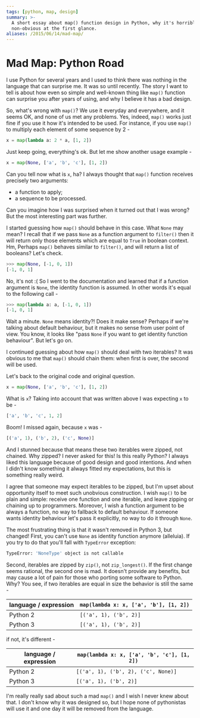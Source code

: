 ```yaml
---
tags: [python, map, design]
summary: >-
  A short essay about map() function design in Python, why it's horrible and
  non-obvious at the first glance.
aliases: /2015/06/14/mad-map/
---
```


Mad Map: Python Road
====================

I use Python for several years and I used to think there was nothing in
the language that can surprise me. It was so until recently. The story
I want to tell is about how even so simple and well-known thing like `map()`
function can surprise you after years of using, and why I believe it has
a bad design.

So, what's wrong with `map()`? We use it everyday and everywhere, and it
seems OK, and none of us met any problems. Yes, indeed, `map()` works
just fine if you use it how it's intended to be used. For instance, if
you use `map()` to multiply each element of some sequence by 2 -

```python
x = map(lambda a: 2 * a, [1, 2])
```

Just keep going, everything's ok. But let me show another usage example -

```python
x = map(None, ['a', 'b', 'c'], [1, 2])
```

Can you tell now what is `x`, ha? I always thought that `map()` function
receives precisely two arguments:

 * a function to apply;
 * a sequence to be processed.

Can you imagine how I was surprised when it turned out that I was wrong?
But the most interesting part was further.

I started guessing how `map()` should behave in this case. What `None` may
mean? I recall that if we pass `None` as a function argument to `filter()`
then it will return only those elements which are equal to `True` in
boolean context. Hm, Perhaps `map()` behaves similar to `filter()`, and
will return a list of booleans? Let's check.

```python
>>> map(None, [-1, 0, 1])
[-1, 0, 1]
```

No, it's not :( So I went to the documentation and learned that if a function
argument is `None`, the identity function is assumed. In other words it's
equal to the following call -

```python
>>> map(lambda a: a, [-1, 0, 1])
[-1, 0, 1]
```

Wait a minute. `None` means identity?! Does it make sense? Perhaps if we're
talking about default behaviour, but it makes no sense from user point of
view. You know, it looks like "pass `None` if you want to get identity
function behaviour". But let's go on.

I continued guessing about how `map()` should deal with two iterables? It
was obvious to me that `map()` should chain them: when first is over,
the second will be used.

Let's back to the original code and original question.

```python
x = map(None, ['a', 'b', 'c'], [1, 2])
```

What is `x`? Taking into account that was written above I was expecting
`x` to be -

```python
['a', 'b', 'c', 1, 2]
```

Boom! I missed again, because `x` was -

```python
[('a', 1), ('b', 2), ('c', None)]
```

And I stunned because that means these two iterables were zipped, not
chained. Why zipped? I never asked for this! Is this really Python?
I always liked this language because of good design and good intentions.
And when I didn't know something it always fitted my expectations, but
this is something really weird.

I agree that someone may expect iterables to be zipped, but I'm upset
about opportunity itself to meet such unobvious construction. I wish
`map()` to be plain and simple: receive one function and one iterable,
and leave zipping or chaining up to programmers. Moreover, I wish a
function argument to be always a function, no way to fallback to default
behaviour. If someone wants identity behaviour let's pass it explicitly,
no way to do it through `None`.

The most frustrating thing is that it wasn't removed in Python 3, but
changed! First, you can't use `None` as identity function anymore
(alleluia). If you try to do that you'll fall with `TypeError` exception:

```bash
TypeError: 'NoneType' object is not callable
```

Second, iterables are zipped by `zip()`, not `zip_longest()`. If the
first change seems rational, the second one is mad. It doesn't provide
any benefits, but may cause a lot of pain for those who porting some
software to Python. Why? You see, if two iterables are equal in size
the behavior is still the same -

 | language / expression | `map(lambda x: x, ['a', 'b'], [1, 2])` |
 | --------------------- | -------------------------------------- |
 | Python 2              | `[('a', 1), ('b', 2)]`                 |
 | Python 3              | `[('a', 1), ('b', 2)]`                 |

if not, it's different -

 | language / expression | `map(lambda x: x, ['a', 'b', 'c'], [1, 2])` |
 | --------------------- | ------------------------------------------- |
 | Python 2              | `[('a', 1), ('b', 2), ('c', None)]`         |
 | Python 3              | `[('a', 1), ('b', 2)]`                      |

I'm really really sad about such a mad `map()` and I wish I never knew
about that. I don't know why it was designed so, but I hope none of
pythonistas will use it and one day it will be removed from the language.
